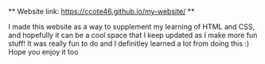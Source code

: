 ** Website link: https://ccote46.github.io/my-website/ **

I made this website as a way to supplement my learning of HTML and CSS, and hopefully it can be a cool space that I keep updated as I make more fun stuff!
It was really fun to do and I definitley learned a lot from doing this :)
Hope you enjoy it too
